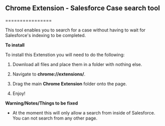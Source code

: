 ## Chrome Extension - Salesforce Case search tool
================

This tool enables you to search for a case without having to wait for Salesforce's indexing to be completed.

**To install**

To install this Extenstion you will need to do the following:

1) Download all files and place them in a folder with nothing else.

2) Navigate to **chrome://extensions/**.

3) Drag the main **Chrome Extension** folder onto the page.

4) Enjoy!

**Warning/Notes/Things to be fixed**

- At the moment this will only allow a search from inside of Salesforce. You can not search from any other page.
